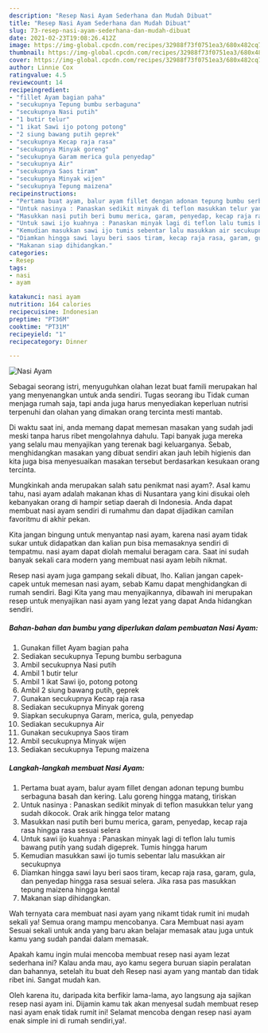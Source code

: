 ```yaml
---
description: "Resep Nasi Ayam Sederhana dan Mudah Dibuat"
title: "Resep Nasi Ayam Sederhana dan Mudah Dibuat"
slug: 73-resep-nasi-ayam-sederhana-dan-mudah-dibuat
date: 2021-02-23T19:08:26.412Z
image: https://img-global.cpcdn.com/recipes/32988f73f0751ea3/680x482cq70/nasi-ayam-foto-resep-utama.jpg
thumbnail: https://img-global.cpcdn.com/recipes/32988f73f0751ea3/680x482cq70/nasi-ayam-foto-resep-utama.jpg
cover: https://img-global.cpcdn.com/recipes/32988f73f0751ea3/680x482cq70/nasi-ayam-foto-resep-utama.jpg
author: Linnie Cox
ratingvalue: 4.5
reviewcount: 14
recipeingredient:
- "fillet Ayam bagian paha"
- "secukupnya Tepung bumbu serbaguna"
- "secukupnya Nasi putih"
- "1 butir telur"
- "1 ikat Sawi ijo potong potong"
- "2 siung bawang putih geprek"
- "secukupnya Kecap raja rasa"
- "secukupnya Minyak goreng"
- "secukupnya Garam merica gula penyedap"
- "secukupnya Air"
- "secukupnya Saos tiram"
- "secukupnya Minyak wijen"
- "secukupnya Tepung maizena"
recipeinstructions:
- "Pertama buat ayam, balur ayam fillet dengan adonan tepung bumbu serbaguna basah dan kering. Lalu goreng hingga matang, tiriskan"
- "Untuk nasinya : Panaskan sedikit minyak di teflon masukkan telur yang sudah dikocok. Orak arik hingga telor matang"
- "Masukkan nasi putih beri bumu merica, garam, penyedap, kecap raja rasa hingga rasa sesuai selera"
- "Untuk sawi ijo kuahnya : Panaskan minyak lagi di teflon lalu tumis bawang putih yang sudah digeprek. Tumis hingga harum"
- "Kemudian masukkan sawi ijo tumis sebentar lalu masukkan air secukupnya"
- "Diamkan hingga sawi layu beri saos tiram, kecap raja rasa, garam, gula, dan penyedap hingga rasa sesuai selera. Jika rasa pas masukkan tepung maizena hingga kental"
- "Makanan siap dihidangkan."
categories:
- Resep
tags:
- nasi
- ayam

katakunci: nasi ayam 
nutrition: 164 calories
recipecuisine: Indonesian
preptime: "PT36M"
cooktime: "PT31M"
recipeyield: "1"
recipecategory: Dinner

---
```



![Nasi Ayam](https://img-global.cpcdn.com/recipes/32988f73f0751ea3/680x482cq70/nasi-ayam-foto-resep-utama.jpg)

Sebagai seorang istri, menyuguhkan olahan lezat buat famili merupakan hal yang menyenangkan untuk anda sendiri. Tugas seorang ibu Tidak cuman menjaga rumah saja, tapi anda juga harus menyediakan keperluan nutrisi terpenuhi dan olahan yang dimakan orang tercinta mesti mantab.

Di waktu  saat ini, anda memang dapat memesan masakan yang sudah jadi meski tanpa harus ribet mengolahnya dahulu. Tapi banyak juga mereka yang selalu mau menyajikan yang terenak bagi keluarganya. Sebab, menghidangkan masakan yang dibuat sendiri akan jauh lebih higienis dan kita juga bisa menyesuaikan masakan tersebut berdasarkan kesukaan orang tercinta. 



Mungkinkah anda merupakan salah satu penikmat nasi ayam?. Asal kamu tahu, nasi ayam adalah makanan khas di Nusantara yang kini disukai oleh kebanyakan orang di hampir setiap daerah di Indonesia. Anda dapat membuat nasi ayam sendiri di rumahmu dan dapat dijadikan camilan favoritmu di akhir pekan.

Kita jangan bingung untuk menyantap nasi ayam, karena nasi ayam tidak sukar untuk didapatkan dan kalian pun bisa memasaknya sendiri di tempatmu. nasi ayam dapat diolah memalui beragam cara. Saat ini sudah banyak sekali cara modern yang membuat nasi ayam lebih nikmat.

Resep nasi ayam juga gampang sekali dibuat, lho. Kalian jangan capek-capek untuk memesan nasi ayam, sebab Kamu dapat menghidangkan di rumah sendiri. Bagi Kita yang mau menyajikannya, dibawah ini merupakan resep untuk menyajikan nasi ayam yang lezat yang dapat Anda hidangkan sendiri.

<!--inarticleads1-->

##### Bahan-bahan dan bumbu yang diperlukan dalam pembuatan Nasi Ayam:

1. Gunakan fillet Ayam bagian paha
1. Sediakan secukupnya Tepung bumbu serbaguna
1. Ambil secukupnya Nasi putih
1. Ambil 1 butir telur
1. Ambil 1 ikat Sawi ijo, potong potong
1. Ambil 2 siung bawang putih, geprek
1. Gunakan secukupnya Kecap raja rasa
1. Sediakan secukupnya Minyak goreng
1. Siapkan secukupnya Garam, merica, gula, penyedap
1. Sediakan secukupnya Air
1. Gunakan secukupnya Saos tiram
1. Ambil secukupnya Minyak wijen
1. Sediakan secukupnya Tepung maizena




<!--inarticleads2-->

##### Langkah-langkah membuat Nasi Ayam:

1. Pertama buat ayam, balur ayam fillet dengan adonan tepung bumbu serbaguna basah dan kering. Lalu goreng hingga matang, tiriskan
1. Untuk nasinya : Panaskan sedikit minyak di teflon masukkan telur yang sudah dikocok. Orak arik hingga telor matang
1. Masukkan nasi putih beri bumu merica, garam, penyedap, kecap raja rasa hingga rasa sesuai selera
1. Untuk sawi ijo kuahnya : Panaskan minyak lagi di teflon lalu tumis bawang putih yang sudah digeprek. Tumis hingga harum
1. Kemudian masukkan sawi ijo tumis sebentar lalu masukkan air secukupnya
1. Diamkan hingga sawi layu beri saos tiram, kecap raja rasa, garam, gula, dan penyedap hingga rasa sesuai selera. Jika rasa pas masukkan tepung maizena hingga kental
1. Makanan siap dihidangkan.




Wah ternyata cara membuat nasi ayam yang nikamt tidak rumit ini mudah sekali ya! Semua orang mampu mencobanya. Cara Membuat nasi ayam Sesuai sekali untuk anda yang baru akan belajar memasak atau juga untuk kamu yang sudah pandai dalam memasak.

Apakah kamu ingin mulai mencoba membuat resep nasi ayam lezat sederhana ini? Kalau anda mau, ayo kamu segera buruan siapin peralatan dan bahannya, setelah itu buat deh Resep nasi ayam yang mantab dan tidak ribet ini. Sangat mudah kan. 

Oleh karena itu, daripada kita berfikir lama-lama, ayo langsung aja sajikan resep nasi ayam ini. Dijamin kamu tak akan menyesal sudah membuat resep nasi ayam enak tidak rumit ini! Selamat mencoba dengan resep nasi ayam enak simple ini di rumah sendiri,ya!.

